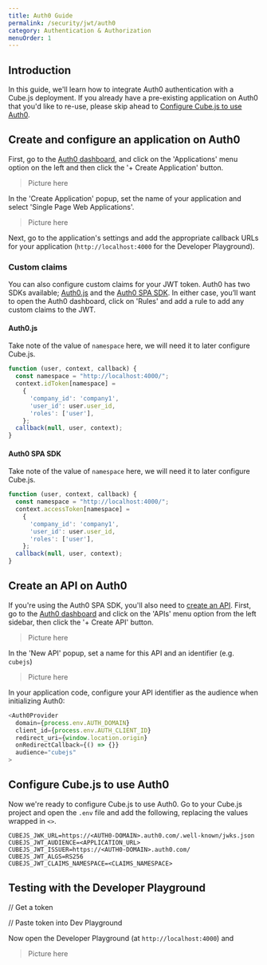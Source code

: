 ```yaml
---
title: Auth0 Guide
permalink: /security/jwt/auth0
category: Authentication & Authorization
menuOrder: 1
---
```


## Introduction

In this guide, we'll learn how to integrate Auth0 authentication with a Cube.js
deployment. If you already have a pre-existing application on Auth0 that you'd
like to re-use, please skip ahead to [Configure Cube.js to use Auth0](#).

## Create and configure an application on Auth0

First, go to the [Auth0 dashboard][link-auth0-app], and click on the
'Applications' menu option on the left and then click the '+ Create Application'
button.

> Picture here

In the 'Create Application' popup, set the name of your application and select
'Single Page Web Applications'.

> Picture here

Next, go to the application's settings and add the appropriate callback URLs for
your application (`http://localhost:4000` for the Developer Playground).

### Custom claims

You can also configure custom claims for your JWT token. Auth0 has two SDKs
available; [Auth0.js][link-auth0-js] and the [Auth0 SPA
SDK][link-auth0-spa-sdk]. In either case, you’ll want to open the Auth0
dashboard, click on 'Rules' and add a rule to add any custom claims to the JWT.

#### Auth0.js

Take note of the value of `namespace` here, we will need it to later configure
Cube.js.

```javascript
function (user, context, callback) {
  const namespace = "http://localhost:4000/";
  context.idToken[namespace] =
    {
      'company_id': 'company1',
      'user_id': user.user_id,
      'roles': ['user'],
    };
  callback(null, user, context);
}
```

#### Auth0 SPA SDK

Take note of the value of `namespace` here, we will need it to later configure
Cube.js.

```javascript
function (user, context, callback) {
  const namespace = "http://localhost:4000/";
  context.accessToken[namespace] =
    {
      'company_id': 'company1',
      'user_id': user.user_id,
      'roles': ['user'],
    };
  callback(null, user, context);
}
```

## Create an API on Auth0

If you're using the Auth0 SPA SDK, you'll also need to [create an
API][link-auth0-api]. First, go to the [Auth0 dashboard][link-auth0-app] and
click on the 'APIs' menu option from the left sidebar, then click the '+ Create
API' button.

> Picture here

In the 'New API' popup, set a name for this API and an identifier (e.g.
`cubejs`)

> Picture here

In your application code, configure your API identifier as the audience when
initializing Auth0:

```typescript jsx
<Auth0Provider
  domain={process.env.AUTH_DOMAIN}
  client_id={process.env.AUTH_CLIENT_ID}
  redirect_uri={window.location.origin}
  onRedirectCallback={() => {}}
  audience="cubejs"
>
```

## Configure Cube.js to use Auth0

Now we're ready to configure Cube.js to use Auth0. Go to your Cube.js project
and open the `.env` file and add the following, replacing the values wrapped in
`<>`.

```dotenv
CUBEJS_JWK_URL=https://<AUTH0-DOMAIN>.auth0.com/.well-known/jwks.json
CUBEJS_JWT_AUDIENCE=<APPLICATION_URL>
CUBEJS_JWT_ISSUER=https://<AUTH0-DOMAIN>.auth0.com/
CUBEJS_JWT_ALGS=RS256
CUBEJS_JWT_CLAIMS_NAMESPACE=<CLAIMS_NAMESPACE>
```

## Testing with the Developer Playground

// Get a token

// Paste token into Dev Playground

Now open the Developer Playground (at `http://localhost:4000`) and

> Picture here

[link-auth0-app]: https://manage.auth0.com/
[link-auth0-js]: https://auth0.com/docs/libraries/auth0js
[link-auth0-spa-sdk]: https://auth0.com/docs/libraries/auth0-spa-js
[link-auth0-api]:
  https://auth0.com/docs/tokens/access-tokens#json-web-token-access-tokens
